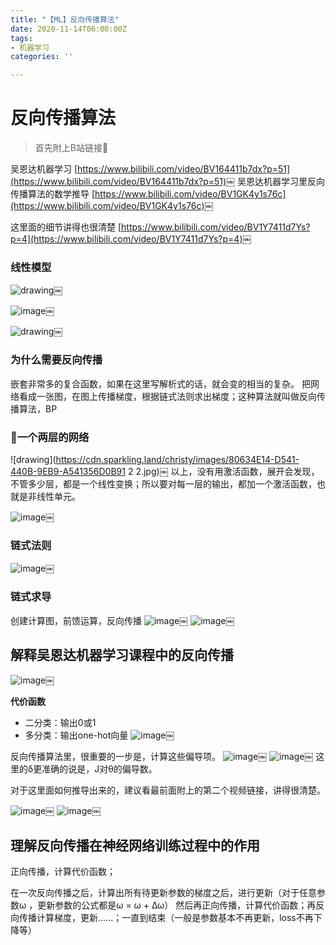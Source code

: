 ```yaml
---
title: "【ML】反向传播算法"
date: 2020-11-14T06:00:00Z
tags:
- 机器学习
categories: ''

---
```

# 反向传播算法
> 首先附上B站链接🔗

吴恩达机器学习
[https://www.bilibili.com/video/BV164411b7dx?p=51](https://www.bilibili.com/video/BV164411b7dx?p=51)￼
吴恩达机器学习里反向传播算法的数学推导
[https://www.bilibili.com/video/BV1GK4y1s76c](https://www.bilibili.com/video/BV1GK4y1s76c)￼

这里面的细节讲得也很清楚
[https://www.bilibili.com/video/BV1Y7411d7Ys?p=4](https://www.bilibili.com/video/BV1Y7411d7Ys?p=4)￼





### 线性模型

![drawing](https://cdn.sparkling.land/christy/images/1C5948C3-A27E-4BB7-BF7F-6AFC7560E221.jpg)￼

![image](https://cdn.sparkling.land/christy/images/47255AEE-1FE4-45EE-9006-27E3381DE6D3.jpg)￼


![drawing](https://cdn.sparkling.land/christy/images/1D89373E-CD2C-487D-BAE0-901472FD818E.jpg)￼

### 为什么需要反向传播

嵌套非常多的复合函数，如果在这里写解析式的话，就会变的相当的复杂。
把网络看成一张图，在图上传播梯度，根据链式法则求出梯度；这种算法就叫做反向传播算法，BP



### 🌰一个两层的网络

![drawing](https://cdn.sparkling.land/christy/images/80634E14-D541-440B-9EB9-A541356D0B91 2 2.jpg)￼
以上，没有用激活函数，展开会发现，不管多少层，都是一个线性变换；所以要对每一层的输出，都加一个激活函数，也就是非线性单元。


![image](https://cdn.sparkling.land/christy/images/F2599DF3-61BC-4FCA-AE71-42DBCB5C90D5.jpg)￼


### 链式法则
![image](https://cdn.sparkling.land/christy/images/F4D7D09C-51BE-4BFA-829F-4774EBD2170E.jpg)￼


### 链式求导
创建计算图，前馈运算，反向传播
![image](https://cdn.sparkling.land/christy/images/56490478-9A4E-40D6-8375-754441DD5C8D.jpg)￼
![image](https://cdn.sparkling.land/christy/images/3B6FE363-B6D2-4D7B-80D1-FD0223BBC5C8.jpg)￼



## 解释吴恩达机器学习课程中的反向传播


![image](https://cdn.sparkling.land/christy/images/DF02A442-83E8-4475-8C37-57F242A4F3A8.jpg)￼

**代价函数**

- 二分类：输出0或1
- 多分类：输出one-hot向量
![image](https://cdn.sparkling.land/christy/images/4C5CC8EF-8AF6-4BDE-87D8-822553737AA6.jpg)￼

反向传播算法里，很重要的一步是，计算这些偏导项。
![image](https://cdn.sparkling.land/christy/images/B24A9AD6-BEB4-4957-BB2C-7C200134B020.jpg)￼
![image](https://cdn.sparkling.land/christy/images/CA88173B-AFA9-4B27-BDEF-C89E1C24644E.jpg)￼
这里的δ更准确的说是，J对θ的偏导数。

对于这里面如何推导出来的，建议看最前面附上的第二个视频链接，讲得很清楚。

![image](https://cdn.sparkling.land/christy/images/1F78B3A3-8A9B-4659-9BBD-97A65C2FBDBD.jpg)￼
![image](https://cdn.sparkling.land/christy/images/430BC1AC-9FA0-476F-90B3-A5D0F5B05F05.jpg)￼

## 理解反向传播在神经网络训练过程中的作用
正向传播，计算代价函数；

在一次反向传播之后，计算出所有待更新参数的梯度之后，进行更新（对于任意参数ω ，更新参数的公式都是ω = ω + Δω）
然后再正向传播，计算代价函数；再反向传播计算梯度，更新......；一直到结束（一般是参数基本不再更新，loss不再下降等）